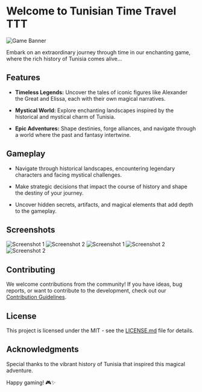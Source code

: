 # Welcome to Tunisian Time Travel TTT

![Game Banner](https://res.cloudinary.com/dr63ndxik/image/upload/v1702503673/fchudz5yv6w6fr0anzgx.webp)

Embark on an extraordinary journey through time in our enchanting game, where the rich history of Tunisia comes alive...

## Features

- **Timeless Legends:** Uncover the tales of iconic figures like Alexander the Great and Elissa, each with their own magical narratives.

- **Mystical World:** Explore enchanting landscapes inspired by the historical and mystical charm of Tunisia.

- **Epic Adventures:** Shape destinies, forge alliances, and navigate through a world where the past and fantasy intertwine.

## Gameplay

- Navigate through historical landscapes, encountering legendary characters and facing mystical challenges.

- Make strategic decisions that impact the course of history and shape the destiny of your journey.

- Uncover hidden secrets, artifacts, and magical elements that add depth to the gameplay.

## Screenshots

![Screenshot 1](https://res.cloudinary.com/dr63ndxik/image/upload/v1702503672/iqvbj0dxm9pf1ioeo2lz.webp)
![Screenshot 2](https://res.cloudinary.com/dr63ndxik/image/upload/v1702503672/iqvbj0dxm9pf1ioeo2lz.webp)
![Screenshot 1](https://res.cloudinary.com/dr63ndxik/image/upload/v1702504489/fenwnngun0ijwws4592b.png)
![Screenshot 2](https://res.cloudinary.com/dr63ndxik/image/upload/v1702504491/ojwm0mukvlprlnzdum8n.png)
![Screenshot 2](https://res.cloudinary.com/dr63ndxik/image/upload/v1702504496/bbuuq9f5gycpujtqjt46.png)

## Contributing

We welcome contributions from the community! If you have ideas, bug reports, or want to contribute to the development, check out our [Contribution Guidelines](CONTRIBUTING.md).

## License

This project is licensed under the MIT - see the [LICENSE.md](LICENSE.md) file for details.

## Acknowledgments

Special thanks to the vibrant history of Tunisia that inspired this magical adventure.

Happy gaming! 🎮✨
